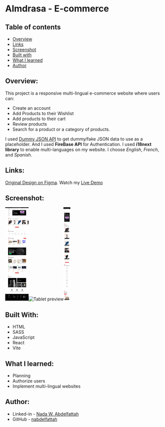 # Almdrasa - E-commerce

## Table of contents

- [Overview](#overview)
- [Links](#links)
- [Screenshot](#screenshot)
- [Built with](#built-with)
- [What I learned](#what-i-learned)
- [Author](#author)

## Overview:

This project is a responsive multi-lingual e-commerce website where users can:

- Create an account
- Add Products to their Wishlist
- Add products to their cart
- Review products
- Search for a product or a category of products.

I used [Dummy JSON API](https://dummyjson.com/) to get dummy/fake JSON data to use as a placeholder. And I used **FireBase API** for Authentication. I used **i18next library** to enable multi-languages on my website. I choose _English_, _French_, and _Spanish_.

## Links:

[Original Design on Figma](https://www.figma.com/file/yn2DFQJla0UiSMvomFsqwT/E-Commerce-Website-%D9%90Almdrasa?type=design&node-id=1-3&mode=design&t=d3LCgTgpGZAG20AI-0). Watch my [Live Demo](https://youtu.be/kR0Ua1kgMRc)

## Screenshot:

<img src="./design/desktop-preview.png" alt="Desktop preview" height="300"><img src="./design/tablet-preview.png" alt="Tablet preview" height="300"><img src="./design/phone-preview.png" alt="Mobile preview" height="300">

## Built With:

- HTML
- SASS
- JavaScript
- React
- Vite

## What I learned:

- Planning
- Authorize users
- Implement multi-lingual websites

## Author:

- Linked-in - [Nada W. Abdelfattah](https://www.linkedin.com/in/nada-w-abdelfattah/)
- GitHub - [nabdelfattah](https://github.com/nabdelfattah)
